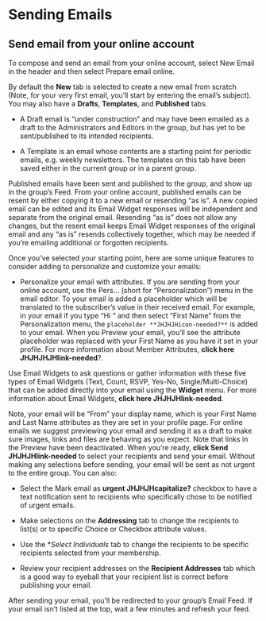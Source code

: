 # Sending Emails
<div id="gv-Sending-emails"></div>

## Send email from your online account
<div id="gv-Send-email-from-your-online"></div>

To compose and send an email from your online account, select New
Email in the header and then select Prepare email online.  

By default the **New** tab is selected to create a new email from
scratch (Note, for your very first email, you’ll start by entering the
email’s subject).  You may also have a **Drafts**, **Templates**,
and **Published** tabs.  

* A Draft email is “under construction” and may have been emailed as a
draft to the Administrators and Editors in the group, but has yet to be
sent/published to its intended recipients.  

* A Template is an email whose contents are a starting point for
periodic emails, e.g. weekly newsletters.  The templates on this tab
have been saved either in the current group or in a parent group.  

Published emails have been sent and published to the group, and show up
in the group’s Feed.
From your online account, published emails can be
resent by either copying it to a new email or resending “as is”.
A new copied email can be edited and its Email Widget responses will be
independent and separate from the original email.
Resending “as is” does not allow any changes, but the resent email
keeps Email Widget responses of the original email and any “as is”
resends collectively together, which may be needed if you’re emailing
additional or forgotten recipients.

Once you’ve selected your starting point, here are some unique
features to consider adding to personalize and customize your emails:

* Personalize your email with attributes.
If you are sending from your online account, use the Pers… (short for
“Personalization”) menu in the email editor.
To your email is added a placeholder which will be translated to the
subscriber’s value in their received email.
For example, in your email if you type “Hi “ and then select “First
Name” from the Personalization menu, the `placeholder
**JHJHJHicon-needed?**` is added to your email.
When you Preview your email, you’ll see the attribute placeholder was
replaced with your First Name as you have it set in your profile.
For more information about Member Attributes, **click here
JHJHJHJHlink-needed**?.

Use Email Widgets to ask questions or gather information with these
five types of Email Widgets (Text, Count, RSVP, Yes-No,
Single/Multi-Choice) that can be added directly into your email using
the **Widget** menu.
For more information about Email Widgets, **click here JHJHJHlink-needed**.

Note, your email will be “From” your display name, which is your
First Name and Last Name attributes as they are set in your profile
page.
For online emails we suggest previewing your email and sending it as a
draft to make sure images, links and files are behaving as you expect.
Note that links in the Preview have been deactivated.
When you’re ready, **click Send JHJHJHlink-needed** to select your
recipients and send your email.
Without making any selections before sending, your email will be sent
as not urgent to the entire group.
You can also:

* Select the Mark email as **urgent JHJHJHcapitalize?**  checkbox to
have a text notification sent to recipients who specifically chose to
be notified of urgent emails.

* Make selections on the **Addressing** tab to change the recipients
to list(s) or to specific Choice or Checkbox attribute values. 

* Use the **Select Individuals* tab to change the recipients to be specific
recipients selected from your membership.  

* Review your recipient addresses on the **Recipient Addresses** tab
which is a good way to eyeball that your recipient list is correct
before publishing your email.

After sending your email, you’ll be redirected to your group’s Email
Feed.  If your email isn’t listed at the top, wait a few minutes and
refresh your feed.

